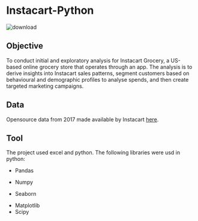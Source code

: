 # Instacart-Python
![download](https://github.com/Mairio22/Instacart-Python/assets/105998091/57b1190c-8213-4354-98fb-42b51499d704)


## Objective

To conduct initial and exploratory analysis for Instacart Grocery, a US-based online grocery store that operates through an app. The analysis is to derive insights into Instacart sales patterns, segment customers based on behavioural and demographic profiles to analyse spends, and then create targeted marketing campaigns.


## Data

Opensource data from 2017 made available by Instacart [here]([url](https://www.instacart.com/datasets/grocery-shopping-2017)).

## Tool

The project used excel and python. The following libraries were usd in python:
- Pandas
* Numpy
+ Seaborn
- Matplotlib
- Scipy
